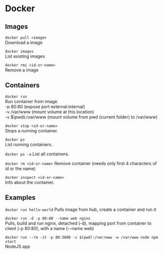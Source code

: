 # Docker

## Images

`docker pull <image>`  
Download a image

`docker images`  
List existing images

`docker rmi <id-or-name>`  
Remove a image

## Containers

`docker run`  
Run container from image.  
  -p 80:80 (expose port external:internal)  
  -v /var/www (mount volume at this location)  
  -v $(pwd):/var/www (mount volume from pwd (current folder) to /var/www)

`docker stop <id-or-name>`  
Stops a running container.

`docker ps`  
List running containers.

`docker ps -a`
List all containers.

`docker rm <id-or-name>`
Remove container (needs only first 4 characters of id or the name)

`docker inspect <id-or-name>`  
Info about the container.

## Examples

`docker run hello-world`
Pulls image from hub, create a container and run it

`docker run -d -p 80:80 --name web nginx`  
Pulls, build and run nginx, detached (-d), mapping port from container to client (-p 80:80), with a name (--name web)

`docker run --rm -it -p 80:3000 -v $(pwd):/var/www -w /var/www node npm start`  
NodeJS app
